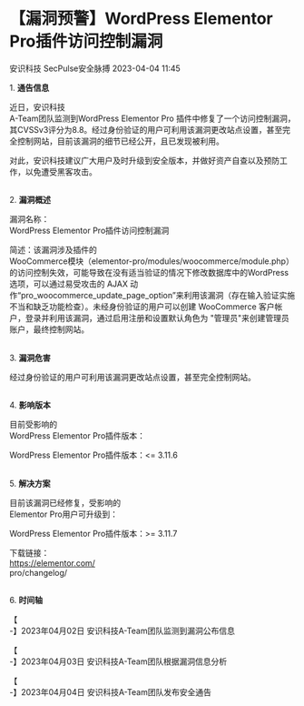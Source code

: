 #  【漏洞预警】WordPress Elementor Pro插件访问控制漏洞   
安识科技  SecPulse安全脉搏   2023-04-04 11:45  
  
1. **通告信息**  
  
  
  
近日，安识科技  
A-Team团队监测到WordPress Elementor Pro 插件中修复了一个访问控制漏洞，其CVSSv3评分为8.8。经过身份验证的用户可利用该漏洞更改站点设置，甚至完全控制网站，目前该漏洞的细节已经公开，且已发现被利用。  
  
对此，安识科技建议广大用户及时升级到安全版本，并做好资产自查以及预防工作，以免遭受黑客攻击。  
##   
  
2. **漏洞概述**  
  
  
  
漏洞名称：  
WordPress Elementor Pro插件访问控制漏洞  
  
简述：该漏洞涉及插件的  
WooCommerce模块（elementor-pro/modules/woocommerce/module.php）的访问控制失效，可能导致在没有适当验证的情况下修改数据库中的WordPress选项，可以通过易受攻击的 AJAX 动作“pro_woocommerce_update_page_option”来利用该漏洞（存在输入验证实施不当和缺乏功能检查）。未经身份验证的用户可以创建 WooCommerce 客户帐户，登录并利用该漏洞，通过启用注册和设置默认角色为 "管理员"来创建管理员账户，最终控制网站。  
##   
  
3. **漏洞危害**  
  
  
  
经过身份验证的用户可利用该漏洞更改站点设置，甚至完全控制网站。  
##   
  
4. **影响版本**  
  
  
  
目前受影响的  
WordPress Elementor Pro插件版本：  
  
WordPress Elementor Pro插件版本：<= 3.11.6  
##   
  
5. **解决方案**  
  
  
  
目前该漏洞已经修复，受影响的  
Elementor Pro用户可升级到：  
  
WordPress Elementor Pro插件版本：>= 3.11.7  
  
下载链接：  
https://elementor.com/  
pro/changelog/  
##   
  
6. **时间轴**  
  
  
  
【  
-】2023年04月02日 安识科技A-Team团队监测到漏洞公布信息  
  
【  
-】2023年04月03日 安识科技A-Team团队根据漏洞信息分析  
  
【  
-】2023年04月04日 安识科技A-Team团队发布安全通告  
  
  
         
  
